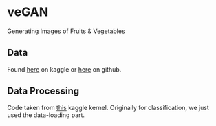 # veGAN
Generating Images of Fruits &amp; Vegetables

## Data
Found [here](https://www.kaggle.com/moltean/fruits) on kaggle or [here](https://github.com/Horea94/Fruit-Images-Dataset) on github.

## Data Processing
Code taken from [this](https://www.kaggle.com/jessewheeler/my-first-kernel-cnn-from-scratch-with-pytorch) kaggle kernel.
Originally for classification, we just used the data-loading part.
